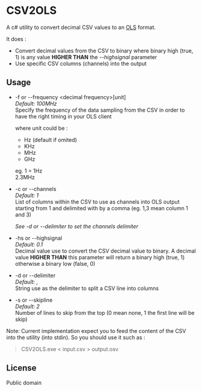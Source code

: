 # CSV2OLS
A c# utility to convert decimal CSV values to an [OLS](https://github.com/jawi/ols/wiki/OLS-data-file-format) format.

It does :
* Convert decimal values from the CSV to binary where binary high (true, 1) is any value **HIGHER THAN** the *--highsignal* parameter
* Use specific CSV columns (channels) into the output

## Usage
- -f or --frequency \<decimal frequency>[unit]  
  *Default: 100MHz*  
  Specify the frequency of the data sampling from the CSV in order to have the right timing in your OLS client

  where unit could be :
    * Hz (default if omited)
    * KHz
    * MHz
    * GHz
    
  eg. 1 = 1Hz  
  2.3MHz

- -c or --channels  
  *Default: 1*  
  List of columns within the CSV to use as channels into OLS output starting from 1 and delimited with by a comma (eg. 1,3 mean column 1 and 3)
  
  *See -d or --delimiter to set the channels delimiter*

- -hs or --highsignal   
  *Default: 0.1*  
  Decimal value use to convert the CSV decimal value to binary. A decimal value **HIGHER THAN** this parameter will return a binary high (true, 1) otherwise a binary low (false, 0)

- -d or --delimiter  
  *Default: ,*  
  String use as the delimiter to split a CSV line into columns

- -s or --skipline  
  *Default: 2*  
  Number of lines to skip from the top (0 mean none, 1 the first line will be skip)

Note: Current implementation expect you to feed the content of the CSV into the utility (into stdin).
So you should use it such as : 
> CSV2OLS.exe < input.csv > output.osv

## License
Public domain
